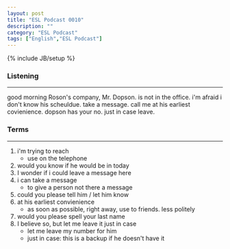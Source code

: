 ```yaml
---
layout: post
title: "ESL Podcast 0010"
description: ""
category: "ESL Podcast"
tags: ["English","ESL Podcast"]
---
```

{% include JB/setup %}

### Listening
-----
good morning Roson's company, Mr. Dopson. is not in the office. i'm afraid i don't know his scheuldue. take a message. call me at his earliest covienience. dopson has your no. just in case leave. 

### Terms
--------
1. i'm trying to reach 
    * use on the telephone
2. would you know if he would be in today
3. I wonder if i could leave a message here
4. i can take a message
    * to give a person not there a message
5. could you please tell him / let him know
6. at his earliest convienience
    * as soon as possible, right away, use to friends. less politely
7. would you please spell your last name
8. I believe so, but let me leave it just in case
    * let me leave my number for him
    * just in case: this is a backup if he doesn't have it
    